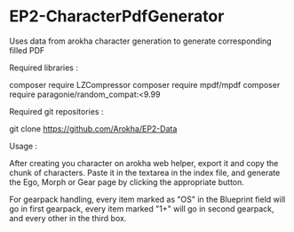 # EP2-CharacterPdfGenerator
Uses data from arokha character generation to generate corresponding filled PDF

Required libraries :

composer require LZCompressor
composer require mpdf/mpdf
composer require paragonie/random_compat:<9.99

Required git repositories :

git clone https://github.com/Arokha/EP2-Data


Usage : 

After creating you character on arokha web helper, export it and copy the chunk of characters.
Paste it in the textarea in the index file, and generate the Ego, Morph or Gear page by clicking the appropriate button.

For gearpack handling, every item marked as "OS" in the Blueprint field will go in first gearpack, every item marked "1+" will go in second gearpack, and every other in the third box.

